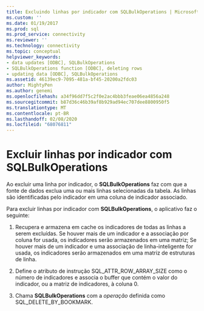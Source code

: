```yaml
---
title: Excluindo linhas por indicador com SQLBulkOperations | Microsoft Docs
ms.custom: ''
ms.date: 01/19/2017
ms.prod: sql
ms.prod_service: connectivity
ms.reviewer: ''
ms.technology: connectivity
ms.topic: conceptual
helpviewer_keywords:
- data updates [ODBC], SQLBulkOperations
- SQLBulkOperations function [ODBC], deleting rows
- updating data [ODBC], SQLBulkOperations
ms.assetid: 46139ec9-7095-481a-bf45-20200a2fdc03
author: MightyPen
ms.author: genemi
ms.openlocfilehash: a34f96dd7f5c2f0e2ac4bbb3feae06ea4856a248
ms.sourcegitcommit: b87d36c46b39af8b929ad94ec707dee8800950f5
ms.translationtype: MT
ms.contentlocale: pt-BR
ms.lasthandoff: 02/08/2020
ms.locfileid: "68076811"
---
```

# <a name="deleting-rows-by-bookmark-with-sqlbulkoperations"></a>Excluir linhas por indicador com SQLBulkOperations
Ao excluir uma linha por indicador, o **SQLBulkOperations** faz com que a fonte de dados exclua uma ou mais linhas selecionadas da tabela. As linhas são identificadas pelo indicador em uma coluna de indicador associado.  
  
 Para excluir linhas por indicador com **SQLBulkOperations**, o aplicativo faz o seguinte:  
  
1.  Recupera e armazena em cache os indicadores de todas as linhas a serem excluídas. Se houver mais de um indicador e a associação por coluna for usada, os indicadores serão armazenados em uma matriz; Se houver mais de um indicador e uma associação de linha-inteligente for usada, os indicadores serão armazenados em uma matriz de estruturas de linha.  
  
2.  Define o atributo de instrução SQL_ATTR_ROW_ARRAY_SIZE como o número de indicadores e associa o buffer que contém o valor do indicador, ou a matriz de indicadores, à coluna 0.  
  
3.  Chama **SQLBulkOperations** com a *operação* definida como SQL_DELETE_BY_BOOKMARK.
